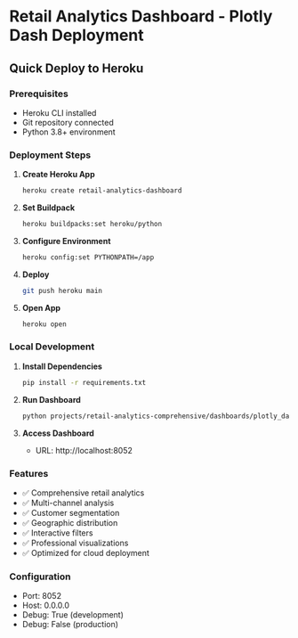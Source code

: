 # Retail Analytics Dashboard - Plotly Dash Deployment

## Quick Deploy to Heroku

### Prerequisites
- Heroku CLI installed
- Git repository connected
- Python 3.8+ environment

### Deployment Steps

1. **Create Heroku App**
   ```bash
   heroku create retail-analytics-dashboard
   ```

2. **Set Buildpack**
   ```bash
   heroku buildpacks:set heroku/python
   ```

3. **Configure Environment**
   ```bash
   heroku config:set PYTHONPATH=/app
   ```

4. **Deploy**
   ```bash
   git push heroku main
   ```

5. **Open App**
   ```bash
   heroku open
   ```

### Local Development

1. **Install Dependencies**
   ```bash
   pip install -r requirements.txt
   ```

2. **Run Dashboard**
   ```bash
   python projects/retail-analytics-comprehensive/dashboards/plotly_dash/retail_dashboard.py
   ```

3. **Access Dashboard**
   - URL: http://localhost:8052

### Features
- ✅ Comprehensive retail analytics
- ✅ Multi-channel analysis
- ✅ Customer segmentation
- ✅ Geographic distribution
- ✅ Interactive filters
- ✅ Professional visualizations
- ✅ Optimized for cloud deployment

### Configuration
- Port: 8052
- Host: 0.0.0.0
- Debug: True (development)
- Debug: False (production)
